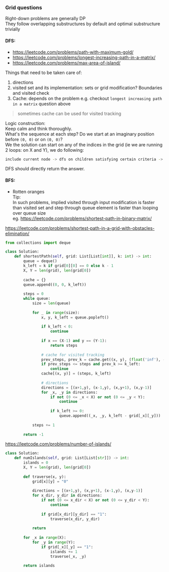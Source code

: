 ### Grid questions


Right-down problems are generally DP <br />
They follow overlapping substructures by default and optimal substructure trivially

#### DFS:
* https://leetcode.com/problems/path-with-maximum-gold/
* https://leetcode.com/problems/longest-increasing-path-in-a-matrix/
* https://leetcode.com/problems/max-area-of-island/

Things that need to be taken care of:
1. directions
2. visited set and its implementation: sets or grid modification? Boundaries and visited check
3. Cache: depends on the problem e.g. checkout `longest increasing path in a matrix` question above
> sometimes cache can be used for visited tracking

Logic construction: <br />
Keep calm and think thoroughly. <br />
What's the sequence at each step? Do we start at an imaginary position before `(0, 0)` or on `(0, 0)`? <br />
We the solution can start on any of the indices in the grid (ie we are running 2 loops: on X and Y), we do following:
```sh
include current node -> dfs on children satisfying certain criteria -> return value to reflect the current node
```
DFS should directly return the answer.

#### BFS:
* Rotten oranges <br />
Tip: <br />
In such problems, implied visited through input modification is faster than visited set and step through queue element is faster than looping over queue size <br />
eg. https://leetcode.com/problems/shortest-path-in-binary-matrix/ <br />

https://leetcode.com/problems/shortest-path-in-a-grid-with-obstacles-elimination/
```py
from collections import deque

class Solution:
    def shortestPath(self, grid: List[List[int]], k: int) -> int:
        queue = deque()
        k_left = k if grid[0][0] == 0 else k - 1
        X, Y = len(grid), len(grid[0])
        
        cache = {}
        queue.append((0, 0, k_left))
        
        steps = 0
        while queue:
            size = len(queue)
            
            for _ in range(size):
                x, y, k_left = queue.popleft()
                
                if k_left < 0:
                    continue
                
                if x == (X-1) and y == (Y-1):
                    return steps
                
                # cache for visited tracking
                prev_steps, prev_k = cache.get((x, y), (float('inf'), -1))
                if prev_steps <= steps and prev_k >= k_left:
                    continue
                cache[(x, y)] = (steps, k_left)
                
                # directions
                directions = [(x+1,y), (x-1,y), (x,y+1), (x,y-1)]
                for _x, _y in directions:
                    if not (0 <= _x < X) or not (0 <= _y < Y):
                        continue
                    
                    if k_left >= 0:
                        queue.append((_x, _y, k_left - grid[_x][_y]))
                
            steps += 1
        
        return -1
```
https://leetcode.com/problems/number-of-islands/
```py
class Solution:
    def numIslands(self, grid: List[List[str]]) -> int:
        islands = 0
        X, Y = len(grid), len(grid[0])
        
        def traverse(x, y):
            grid[x][y] = "0"
            
            directions = [(x+1,y), (x,y+1), (x-1,y), (x,y-1)]
            for x_dir, y_dir in directions:
                if not (0 <= x_dir < X) or not (0 <= y_dir < Y):
                    continue
                
                if grid[x_dir][y_dir] == "1":
                    traverse(x_dir, y_dir)
            
            return
        
        for _x in range(X):
            for _y in range(Y):
                if grid[_x][_y] == "1":
                    islands += 1
                    traverse(_x, _y)
        
        return islands
```